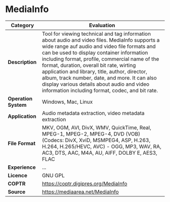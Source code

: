 # MediaInfo

| Category | Evaluation |
| --- | --- |
| **Description** | Tool for viewing technical and tag information about audio and video files. MediaInfo supports a wide range auf audio and video file formats and can be used to display container information including format, profile, commercial name of the format, duration, overall bit rate, wirting application and library, title, author, director, album, track number, date, and more. It can also display various details about audio and video information including format, codec, and bit rate. |
| **Operation System** | Windows, Mac, Linux |
| **Application** | Audio metadata extraction, video metadata extraction |
| **File Format** | MKV, OGM, AVI, DivX, WMV, QuickTime, Real, MPEG-1, MPEG-2, MPEG-4, DVD (VOB) (Codecs: DivX, XviD, MSMPEG4, ASP, H.263, H.264, H.265/HEVC, AVC) - OGG, MP3, WAV, RA, AC3, DTS, AAC, M4A, AU, AIFF, DOLBY E, AES3, FLAC |
| **Experience** | ... |
| **Licence** | GNU GPL |
| **COPTR** | https://coptr.digipres.org/MediaInfo |
| **Source** | https://mediaarea.net/MediaInfo |
